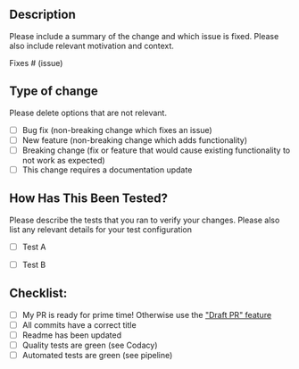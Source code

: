 ## Description

Please include a summary of the change and which issue is fixed. Please also include relevant motivation and context.

Fixes # (issue)

## Type of change

Please delete options that are not relevant.

- [ ] Bug fix (non-breaking change which fixes an issue)
- [ ] New feature (non-breaking change which adds functionality)
- [ ] Breaking change (fix or feature that would cause existing functionality to not work as expected)
- [ ] This change requires a documentation update

## How Has This Been Tested?

Please describe the tests that you ran to verify your changes. Please also list any relevant details for your test configuration

- [ ] Test A
- [ ] Test B


## Checklist:

- [ ] My PR is ready for prime time! Otherwise use the ["Draft PR" feature](https://help.github.com/en/articles/about-pull-requests#draft-pull-requests)
- [ ] All commits have a correct title
- [ ] Readme has been updated
- [ ] Quality tests are green (see Codacy)
- [ ] Automated tests are green (see pipeline)
